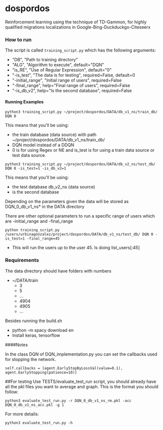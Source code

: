 # dospordos
Reinforcement learning using the technique of TD-Gammon, for highly qualified migrations localizations in Google-Bing-Duckduckgo-Citeseerx

### How to run
The script is called `training_script.py` which has the following arguments:
 - "DB", "Path to training directory"
 - "ALG", "Algorithm to execute", default="DQN"
 - "is_RE", "Use of Regular Expression", default="0"
 - "-is_test", "The data is for testing", required=False, default=0
 - "-initial_range", "Initial range of users", required=False
 - "-final_range", help="Final range of users", required=False
 - "-is_db_v2", help="Is the second database", required=False
 
#### Running Examples 

`python3 training_script.py ~/project/dospordos/DATA/db_v1_ns/train_db/ DQN 0 `

This means that you'll be using:
 - the train database (data source) with path ~/project/dospordos/DATA/db_v1_ns/train_db/ 
 - DQN model instead of a DDQN
  - 0 is for using Regex or NE and is_test is for using a train data source or test data source. 
 
 
 `python3 training_script.py ~/project/dospordos/DATA/db_v2_ns/test_db/ DQN 0 -is_test=1 -is_db_v2=1`
 
This means that you'll be using:
 - the test database db_v2_ns (data source)
 - is the second database

Depending on the parameters given the data will be stored as DQN_0_db_v1_ns* in the
DATA directory

There are other optional parameters to run a specific range of users
which are -initial_range and -final_range

`python training_script.py /users/urbinagonzalez/project/dospordos/DATA/db_v1_ns/test_db/ DQN 0 -is_test=1 -final_range=45`

- This will run the users up to the user 45. Is doing list_users[:45]

### Requirements

The data directory should have folders with numbers
 * ~/DATA/train
   * 3
   * 5
   * ...
   * 4904
   * 4905
   * ...

Besides running the build.sh
* python -m spacy download en
* Install keras, tensorflow

####Notes

In the class DQN of DQN_implementation.py you can set the callbacks used
for stopping the network.

`self.callbacks = [agent.EarlyStopByLossVal(value=0.1),
                          agent.EarlyStopping(patience=10)]`


##For testing
Use TESTS/evaluate_test_run script, you should already have all the pkl files you want to average and graph.
This is the format you should follow:

`python3 evaluate_test_run.py -r DQN_0_db_v1_ns_rm.pkl -acc DQN_0_db_v1_ns_acc.pkl -g 1`


For more details:

`python3 evaluate_test_run.py -h`
